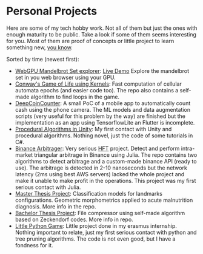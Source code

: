 # Personal Projects

Here are some of my tech hobby work. Not all of them but just the ones with enough maturity to be public. Take a look if some of them seems interesting for you. Most of them are proof of concepts or little project to learn something new, [you know](https://en.wikipedia.org/wiki/Learning-by-doing_(economics)).

Sorted by time (newest first):

 - [WebGPU Mandelbrot Set explorer](https://github.com/RicardoHS/wgpu_mandelbrot): [Live Demo](./demos/wgpu_mandelbrot.html) Explore the mandelbrot set in you web browser using your GPU.
 - [Conway's Game of Life using Kernels](https://github.com/RicardoHS/conway_game): Fast computation of cellular automata epochs (and easier code too). The repo also contains a self-made algorithm to find loops in the game.
 - [DeepCoinCounter](https://github.com/RicardoHS/DeepCoinCounter): A small PoC of a mobile app to automatically count cash using the phone camera. The ML models and data augmentation scripts (very useful for this problem by the way) are finished but the implementation as an app using TensorflowLite an Flutter is incomplete.
 - [Procedural Algorithms in Unity](https://github.com/RicardoHS/unity_procedural_caves): My first contact with Unity and procedural algorithms. Nothing novel, just the code of some tutorials in C#.
 - [Binance Arbitrager](https://github.com/RicardoHS/binance-argitrager): Very serious [HFT](https://en.wikipedia.org/wiki/High-frequency_trading) project. Detect and perform intra-market triangular arbitrage in Binance using Julia. The repo contains two algorithms to detect arbitrage and a custom-made binance API (ready to use). The arbitrage is detected in 2-10 nanoseconds but the network latency (2ms using best AWS servers) lacked the whole project and make it unable to make profit in the operations. This project was my first serious contact with Julia.
 - [Master Thesis Project](https://github.com/RicardoHS/geomorph_malnutrition_classification_models): Classification models for landmarks configurations. Geometric morphometrics applied to acute malnutrition diagnosis. More info in the repo.
 - [Bachelor Thesis Project](https://github.com/RicardoHS/zeckendorf-codes): File compressor using self-made algorithm based on Zeckendorf codes. More info in repo.
 - [Little Python Game](https://github.com/RicardoHS/pythonTaraGame): Little project done in my erasmus internship. Nothing important to relate, just my first serious contact with python and tree pruning algorithms. The code is not even good, but I have a fondness for it.
